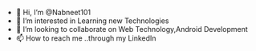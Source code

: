 - 👋 Hi, I’m @Nabneet101
- 👀 I’m interested in Learning new Technologies
- 💞️ I’m looking to collaborate on Web Technology,Android Development
- 📫 How to reach me ..through my LinkedIn

<!---
Nabneet101/Nabneet101 is a ✨ special ✨ repository because its `README.md` (this file) appears on your GitHub profile.
You can click the Preview link to take a look at your changes.
--->
